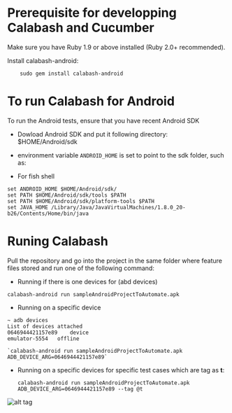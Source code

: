 # Prerequisite for developping Calabash and Cucumber

Make sure you have Ruby 1.9 or above installed (Ruby 2.0+ recommended).


Install calabash-android:
	
		sudo gem install calabash-android


# To run Calabash for Android

To run the Android tests, ensure that you have recent Android SDK
		
* Dowload Android SDK and put it following directory: $HOME/Android/sdk

* environment variable `ANDROID_HOME` is set to point to the sdk folder, such as:

* For fish shell
```shell
set ANDROID_HOME $HOME/Android/sdk/
set PATH $HOME/Android/sdk/tools $PATH
set PATH $HOME/Android/sdk/platform-tools $PATH
set JAVA_HOME /Library/Java/JavaVirtualMachines/1.8.0_20-b26/Contents/Home/bin/java
````


# Runing Calabash

Pull the repository and go into the project in the same folder where feature files stored and run one of the following command:

  * Running if there is one devices for (abd devices)
    
  `calabash-android run sampleAndroidProjectToAutomate.apk`
 
  * Running on a specific device
```shell
~ adb devices 
List of devices attached
0646944421157e89	device
emulator-5554	offline
```


    `calabash-android run sampleAndroidProjectToAutomate.apk ADB_DEVICE_ARG=0646944421157e89`
    
  * Running on a specific devices for specific test cases which are tag as **t**:

    `calabash-android run sampleAndroidProjectToAutomate.apk ADB_DEVICE_ARG=0646944421157e89 --tag @t`

![alt tag](https://lh4.googleusercontent.com/-HAj7-3bHsdA/VBaXlF3I5YI/AAAAAAAAB2I/gkEKwVEEYlc/w1005-h712-no/calabash_cucumber_android_test_result.png)
